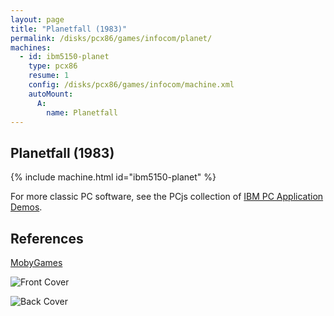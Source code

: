 ```yaml
---
layout: page
title: "Planetfall (1983)"
permalink: /disks/pcx86/games/infocom/planet/
machines:
  - id: ibm5150-planet
    type: pcx86
    resume: 1
    config: /disks/pcx86/games/infocom/machine.xml
    autoMount:
      A:
        name: Planetfall
---
```


Planetfall (1983)
-----------------

{% include machine.html id="ibm5150-planet" %}

For more classic PC software, see the PCjs collection of [IBM PC Application Demos](/apps/pcx86/).

References
----------

[MobyGames](http://www.mobygames.com/game/planetfall)

![Front Cover](http://www.mobygames.com/images/covers/l/1657-planetfall-dos-front-cover.jpg)

![Back Cover](http://www.mobygames.com/images/covers/l/1658-planetfall-dos-back-cover.jpg)
